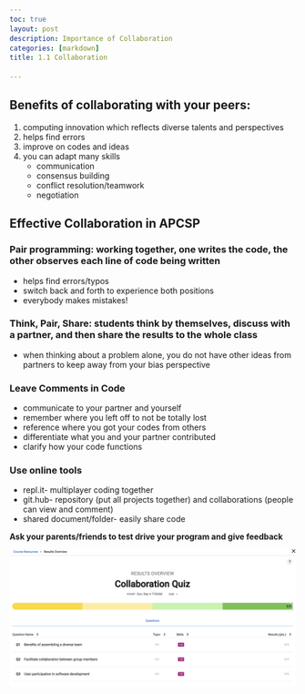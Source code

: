 ```yaml
---
toc: true
layout: post
description: Importance of Collaboration
categories: [markdown]
title: 1.1 Collaboration 

---
```


## Benefits of collaborating with your peers:
1. computing innovation which reflects diverse talents and perspectives
2. helps find errors
3. improve on codes and ideas
4. you can adapt many skills
    - communication
    - consensus building
    - conflict resolution/teamwork
    - negotiation


## Effective Collaboration in APCSP
### Pair programming: working together, one writes the code, the other observes each line of code being written
- helps find errors/typos
- switch back and forth to experience both positions
- everybody makes mistakes!

### Think, Pair, Share: students think by themselves, discuss with a partner, and then share the results to the whole class 
- when thinking about a problem alone, you do not have other ideas from partners to keep away from your bias perspective 

### Leave Comments in Code
- communicate to your partner and yourself
- remember where you left off to not be totally lost
- reference where you got your codes from others
- differentiate what you and your partner contributed
- clarify how your code functions

### Use online tools
- repl.it- multiplayer coding together
- git.hub- repository (put all projects together) and collaborations (people can view and comment)
- shared document/folder- easily share code 

**Ask your parents/friends to test drive your program and give feedback**

![Quiz Results](images/CollabQuizResults.png)